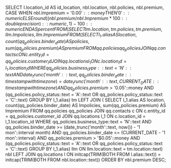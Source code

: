 SELECT l.location_id AS id_location,
    nbl.location,
    nbl.policies,
    nbl.premium,
        CASE
            WHEN nbl.lmpremium = '$0.00'::money THEN '0'::numeric
            ELSE round((nbl.premium / nbl.lmpremium * 100::double precision)::numeric, 1) - 100::numeric
        END AS percent
   FROM ( SELECT tm.location,
            tm.policies,
            tm.premium,
            llm.lmpolicies,
            llm.lmpremium
           FROM ( SELECT l_1.alias AS location,
                    count(qq_policies.binder_date) AS policies,
                    sum(qq_policies.premium) AS premium
                   FROM qq.policies qq_policies
                     JOIN qq.contacts c ON c.entity_id = qq_policies.customer_id
                     JOIN qq.locations l_1 ON c.location_id = l_1.location_id
                  WHERE qq_policies.business_type::text = 'N'::text AND date_trunc('month'::text, qq_policies.binder_date::timestamp with time zone) = date_trunc('month'::text, CURRENT_DATE::timestamp with time zone) AND qq_policies.premium > '$0.05'::money AND (qq_policies.policy_status::text = 'A'::text OR qq_policies.policy_status::text = 'C'::text)
                  GROUP BY l_1.alias) tm
             LEFT JOIN ( SELECT l_1.alias AS location,
                    count(qq_policies.binder_date) AS lmpolicies,
                    sum(qq_policies.premium) AS lmpremium
                   FROM qq.policies qq_policies
                     JOIN qq.contacts c ON c.entity_id = qq_policies.customer_id
                     JOIN qq.locations l_1 ON c.location_id = l_1.location_id
                  WHERE qq_policies.business_type::text = 'N'::text AND qq_policies.binder_date >= (date_trunc('month'::text, now()) - '1 mon'::interval month) AND qq_policies.binder_date <= (CURRENT_DATE - '1 mon'::interval) AND qq_policies.premium > '$0.05'::money AND (qq_policies.policy_status::text = 'A'::text OR qq_policies.policy_status::text = 'C'::text)
                  GROUP BY l_1.alias) llm ON llm.location::text = tm.location::text) nbl
     LEFT JOIN qq.locations l ON initcap(TRIM(BOTH FROM l.alias::text)) = initcap(TRIM(BOTH FROM nbl.location::text))
  ORDER BY nbl.premium DESC;